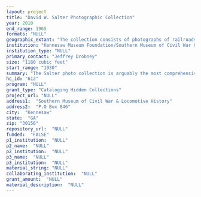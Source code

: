 ```yaml
--- 
layout: project 
title: "David W. Salter Photographic Collection"
year: 2010
end_range: 1965
formats: "NULL"
geographic_extant: "The collection consists of photographs of railroads and related material, primarily from the SE US, including GA, TN, FL, & AL - urban & rural."
institution: "Kennesaw Museum Foundation/Southern Museum of Civil War & Locomotive History"
institution_type: "NULL"
primary_contact: "Jeffrey Drobney"
size: "1180 cubic feet"
start_range: "1930"
summary: "The Salter photo collection is arguably the most comprehensive collection of railroading's \"Golden Age in the South\". It covers the region's railroads from the late 1930's through the 1960's, decades that saw such important milestones as: The last of steam and the earliest diesels (Salter was an early pioneer in the use of color to document the stunning paint jobs on early diesels); The first streamliners, postwar passenger train expansion, and the last of the private railroad passenger trains at the dawn of the 1971 Amtrak takeover; The last days of local freight and branch line runs; The dramatic changes in freight trains, spanning the last of the \"drag freights\" and locals to the pioneer \"piggyback\" trains of the 1960s that forecast the fast, single-purpose intermodal trains that now dominate. The collection covers railroad lines that few, if any other, photographers recorded. Although Salter documented busy mainlines, his favorite locations were lightly traveled branchlines and secondary mains that most railroad photographers shunned, no doubt inspired in part by the railroad line of his hometown, Pitts, GA, where only a few trains passed daily. Such locations were far more typical of the South in the middle years of the last century, where rural life hung on far longer than in more populated parts of the country. Salter's collection also includes photos of regionally significant photographers, such as Frank E. Ardrey Jr., Hugh M. Comer, and George Mock."
hc_id: "612"
program: "NULL"
grant_type: "Cataloging Hidden Collections"
project_url: "NULL"
address1:  "Southern Museum of Civil War & Locomotive History"
address2:  "P.O Box 846"
city:  "Kennesaw"
state:  "GA"
zip: "30156"
repository_url:  "NULL"
funded:  "FALSE"
p1_institution:  "NULL"
p2_name:  "NULL"
p2_institution:  "NULL"
p3_name:  "NULL"
p3_institution:  "NULL"
material_string: "NULL"
collaborating_institution:  "NULL"
grant_amount:  "NULL"
material_description:  "NULL"
---
```

